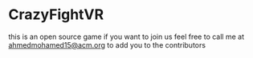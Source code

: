 # CrazyFightVR
this is an open source game if you want to join us feel free to call me at ahmedmohamed15@acm.org to add you to the contributors 
